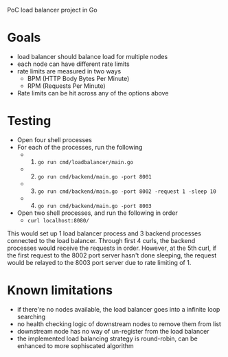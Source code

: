PoC load balancer project in Go

# Goals
- load balancer should balance load for multiple nodes
- each node can have different rate limits
- rate limits are measured in two ways
  - BPM (HTTP Body Bytes Per Minute)
  - RPM (Requests Per Minute)
- Rate limits can be hit across any of the options above


# Testing
- Open four shell processes
- For each of the processes, run the following
  - 1) `go run cmd/loadbalancer/main.go`
  - 2) `go run cmd/backend/main.go -port 8001`
  - 3) `go run cmd/backend/main.go -port 8002 -request 1 -sleep 10`
  - 4) `go run cmd/backend/main.go -port 8003`
- Open two shell processes, and run the following in order
  - `curl localhost:8080/`

This would set up 1 load balancer process and 3 backend processes connected to the load balancer. Through first 4 curls, the backend processes would receive the requests in order. However, at the 5th curl, if the first request to the 8002 port server hasn't done sleeping, the request would be relayed to the 8003 port server due to rate limiting of 1.

# Known limitations
- if there're no nodes available, the load balancer goes into a infinite loop searching
- no health checking logic of downstream nodes to remove them from list
- downstream node has no way of un-register from the load balancer
- the implemented load balancing strategy is round-robin, can be enhanced to more sophiscated algorithm
